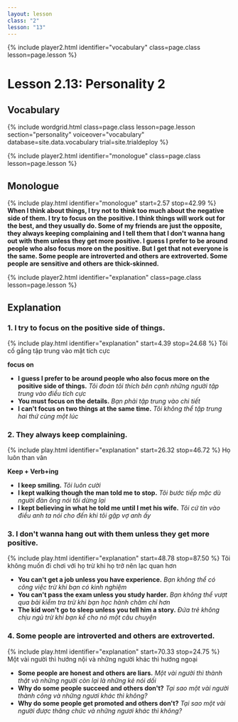 ```yaml
---
layout: lesson
class: "2"
lesson: "13"	
---
```


{% include player2.html identifier="vocabulary" class=page.class lesson=page.lesson %}
# Lesson 2.13: Personality 2



## Vocabulary

{% include wordgrid.html 
		class=page.class 
		lesson=page.lesson 
		section="personality"
		voiceover="vocabulary"
		database=site.data.vocabulary 
		trial=site.trialdeploy %}




{% include player2.html identifier="monologue" class=page.class lesson=page.lesson %}
## Monologue
{% include play.html identifier="monologue" start=2.57 stop=42.99 %}
**When I think about things, I try not to think too much about the negative side of them. I try to focus on the positive. I think things will work out for the best, and they usually do. Some of my friends are just the opposite, they always keeping complaining and I tell them that I don't wanna hang out with them unless they get more positive. I guess I prefer to be around people who also focus more on the positive. But I get that not everyone is the same. Some people are introverted and others are extroverted. Some people are sensitive and others are thick-skinned.**



{% include player2.html identifier="explanation" class=page.class lesson=page.lesson %}
## Explanation



### 1. I try to focus on the positive side of things.
{% include play.html identifier="explanation" start=4.39 stop=24.68 %}
Tôi cố gắng tập trung vào mặt tích cực

**focus on**
- **I guess I prefer to be around people who also focus more on the positive side of things.** *Tôi đoán tôi thích bên cạnh những người tập trung vào điều tích cực*
- **You must focus on the details.** *Bạn phải tập trung vào chi tiết*
- **I can't focus on two things at the same time.** *Tôi không thể tập trung hai thứ cùng một lúc*

### 2. They always keep complaining.
{% include play.html identifier="explanation" start=26.32 stop=46.72 %}
Họ luôn than vãn 

**Keep + Verb+ing**
- **I keep smiling.** *Tôi luôn cười*
- **I kept walking though the man told me to stop.** *Tôi bước tiếp mặc dù người đàn ông nói tôi dừng lại*
- **I kept believing in what he told me until I met his wife.** *Tôi cứ tin vào điều anh ta nói cho đến khi tôi gặp vợ anh ấy*

### 3. I don't wanna hang out with them unless they get more positive.
{% include play.html identifier="explanation" start=48.78 stop=87.50 %}
Tôi không muốn đi chơi với họ trừ khi họ trở nên lạc quan hơn 
- **You can't get a job unless you have experience.** *Bạn không thể có công việc trừ khi bạn có kinh nghiệm*
- **You can't pass the exam unless you study harder.** *Bạn không thể vượt qua bài kiểm tra trừ khi bạn học hành chăm chỉ hơn* 
- **The kid won't go to sleep unless you tell him a story.** *Đứa trẻ không chịu ngủ trừ khi bạn kể cho nó một câu chuyện*

### 4.  Some people are introverted and others are extroverted.
{% include play.html identifier="explanation" start=70.33 stop=24.75 %}
Một vài người thì hướng nội và những người khác thì hướng ngoại 
- **Some people are honest and others are liars.** *Một vài người thì thành thật và những người còn lại là những kẻ nói dối*
- **Why do some people succeed and others don't?** *Tại sao một vài người thành công và những ngươi khác thì không?*
- **Why do some people get promoted and others don't?** *Tại sao một vài người được thăng chức và những ngươi khác thì không?*
